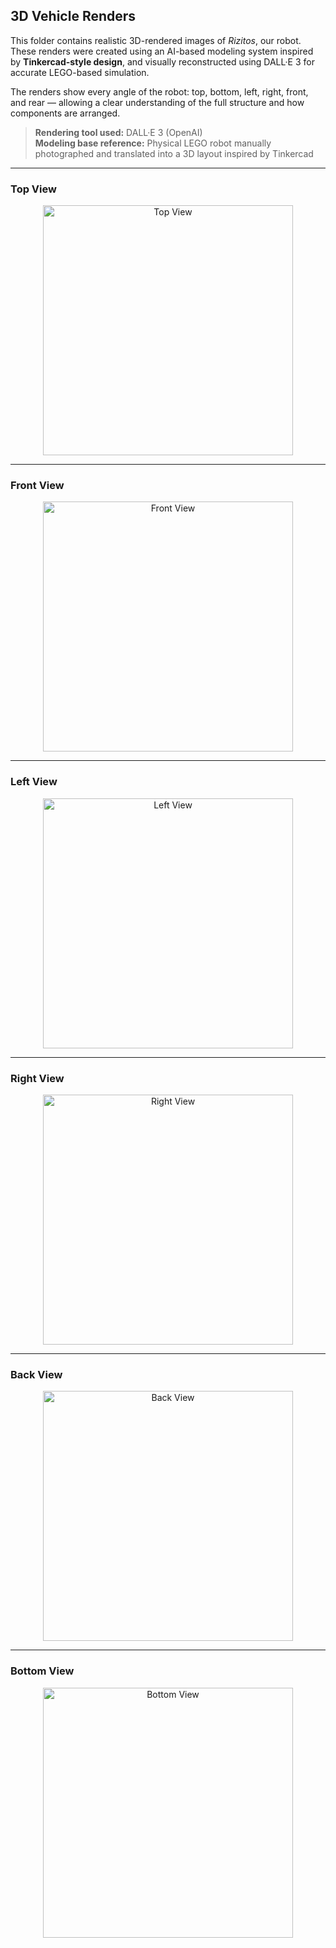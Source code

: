 ## 3D Vehicle Renders

This folder contains realistic 3D-rendered images of *Rizitos*, our robot. These renders were created using an AI-based modeling system inspired by **Tinkercad-style design**, and visually reconstructed using DALL·E 3 for accurate LEGO-based simulation.

The renders show every angle of the robot: top, bottom, left, right, front, and rear — allowing a clear understanding of the full structure and how components are arranged.

> **Rendering tool used:** DALL·E 3 (OpenAI)  
> **Modeling base reference:** Physical LEGO robot manually photographed and translated into a 3D layout inspired by Tinkercad

---

###  Top View  
<div style="text-align: center;">
  <img src="https://github.com/csvprobotica/Team-Rizitos_2025./blob/main/models/v3D/top%203d.png" alt="Top View" width="400"/>
</div>

---

###  Front View  
<div style="text-align: center;">
  <img src="https://github.com/csvprobotica/Team-Rizitos_2025./blob/main/models/v3D/front%203D.png" alt="Front View" width="400"/>
</div>

---

###  Left View  
<div style="text-align: center;">
  <img src="https://github.com/csvprobotica/Team-Rizitos_2025./blob/main/models/left.png" alt="Left View" width="400"/>
</div>

---

###  Right View  
<div style="text-align: center;">
  <img src="https://github.com/csvprobotica/Team-Rizitos_2025./blob/main/models/right.png" alt="Right View" width="400"/>
</div>

---

###  Back View  
<div style="text-align: center;">
  <img src="https://github.com/csvprobotica/Team-Rizitos_2025./blob/main/models/back.png" alt="Back View" width="400"/>
</div>

---

###  Bottom View  
<div style="text-align: center;">
  <img src="https://github.com/csvprobotica/Team-Rizitos_2025./blob/main/models/bottom.png" alt="Bottom View" width="400"/>
</div>

